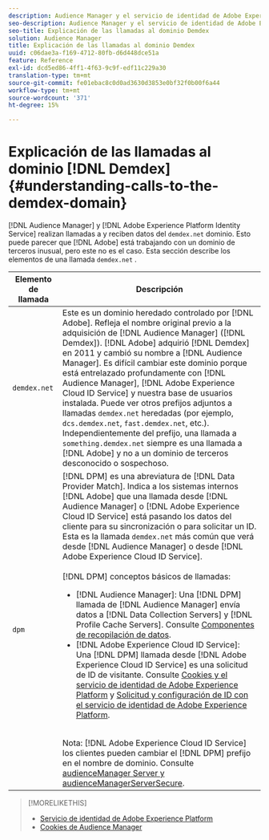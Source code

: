 ```yaml
---
description: Audience Manager y el servicio de identidad de Adobe Experience Platform realizan llamadas al dominio demdex.net y reciben datos de él. Esto puede parecer que Adobe está trabajando con un dominio de terceros inusual, pero este no es el caso. En esta sección se describen los elementos de una llamada a demdex.net.
seo-description: Audience Manager y el servicio de identidad de Adobe Experience Platform realizan llamadas al dominio demdex.net y reciben datos de él. Esto puede parecer que Adobe está trabajando con un dominio de terceros inusual, pero este no es el caso. En esta sección se describen los elementos de una llamada a demdex.net.
seo-title: Explicación de las llamadas al dominio Demdex
solution: Audience Manager
title: Explicación de las llamadas al dominio Demdex
uuid: c06dae3a-f169-4712-80fb-d6d448dce51a
feature: Reference
exl-id: dcd5ed86-4ff1-4f63-9c9f-edf11c229a30
translation-type: tm+mt
source-git-commit: fe01ebac8c0d0ad3630d3853e0bf32f0b00f6a44
workflow-type: tm+mt
source-wordcount: '371'
ht-degree: 15%

---
```


# Explicación de las llamadas al dominio [!DNL Demdex] {#understanding-calls-to-the-demdex-domain}

[!DNL Audience Manager] y  [!DNL Adobe Experience Platform Identity Service] realizan llamadas a y reciben datos del  `demdex.net` dominio. Esto puede parecer que [!DNL Adobe] está trabajando con un dominio de terceros inusual, pero este no es el caso. Esta sección describe los elementos de una llamada `demdex.net` .

| Elemento de llamada | Descripción |
|---|---|
| `demdex.net` | Este es un dominio heredado controlado por [!DNL Adobe]. Refleja el nombre original previo a la adquisición de [!DNL Audience Manager] ([!DNL Demdex]). [!DNL Adobe] adquirió [!DNL Demdex] en 2011 y cambió su nombre a [!DNL Audience Manager]. Es difícil cambiar este dominio porque está entrelazado profundamente con [!DNL Audience Manager], [!DNL Adobe Experience Cloud ID Service] y nuestra base de usuarios instalada. Puede ver otros prefijos adjuntos a llamadas `demdex.net` heredadas (por ejemplo, `dcs.demdex.net`, `fast.demdex.net`, etc.). Independientemente del prefijo, una llamada a `something.demdex.net` siempre es una llamada a [!DNL Adobe] y no a un dominio de terceros desconocido o sospechoso. |
| `dpm` | [!DNL DPM] es una abreviatura de  [!DNL Data Provider Match]. Indica a los sistemas internos [!DNL Adobe] que una llamada desde [!DNL Audience Manager] o [!DNL Adobe Experience Cloud ID Service] está pasando los datos del cliente para su sincronización o para solicitar un ID. Esta es la llamada `demdex.net` más común que verá desde [!DNL Audience Manager] o desde [!DNL Adobe Experience Cloud ID Service]. <br><br>[!DNL DPM] conceptos básicos de llamadas: <ul><li>[!DNL Audience Manager]: Una  [!DNL DPM] llamada de  [!DNL Audience Manager] envía datos a  [!DNL Data Collection Servers] y  [!DNL Profile Cache Servers]. Consulte [Componentes de recopilación de datos](../reference/system-components/components-data-collection.md).</li><li>[!DNL Adobe Experience Cloud ID Service]: Una  [!DNL DPM] llamada desde  [!DNL Adobe Experience Cloud ID Service] es una solicitud de ID de visitante. Consulte [Cookies y el servicio de identidad de Adobe Experience Platform](https://docs.adobe.com/content/help/es-ES/id-service/using/intro/cookies.html) y [Solicitud y configuración de ID con el servicio de identidad de Adobe Experience Platform](https://docs.adobe.com/content/help/en/id-service/using/intro/id-request.html).</li></ul><br>Nota:  [!DNL Adobe Experience Cloud ID Service] los clientes pueden cambiar el  [!DNL DPM] prefijo en el nombre de dominio. Consulte [audienceManager Server y audienceManagerServerSecure](https://docs.adobe.com/content/help/en/id-service/using/id-service-api/configurations/subdomain-config.html). |

>[!MORELIKETHIS]
>
>* [Servicio de identidad de Adobe Experience Platform](https://docs.adobe.com/content/help/en/id-service/using/home.html)
>* [Cookies de Audience Manager](https://docs.adobe.com/content/help/es-ES/core-services/interface/ec-cookies/cookies-am.html)

